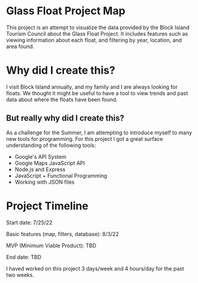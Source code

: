# Glass Float Project Map
This project is an attempt to visualize the data provided by the Block Island Tourism Council about the Glass Float Project.
It includes features such as viewing information about each float, and filtering by year, location, and area found.

# Why did I create this?
I visit Block Island annually, and my family and I are always looking for floats.
We thought it might be useful to have a tool to view trends and past data about where the floats have been found.

## But really why did I create this?
As a challenge for the Summer, I am attempting to introduce myself to many new tools for programming.
For this project I got a great surface understanding of the following tools:
- Google's API System
- Google Maps JavaScript API
- Node.js and Express
- JavaScript + Functional Programming
- Working with JSON files

# Project Timeline
Start date: 7/25/22

Basic features (map, filters, database): 8/3/22

MVP (Minimum Viable Product): TBD

End date: TBD


I haved worked on this project 3 days/week and 4 hours/day for the past two weeks.